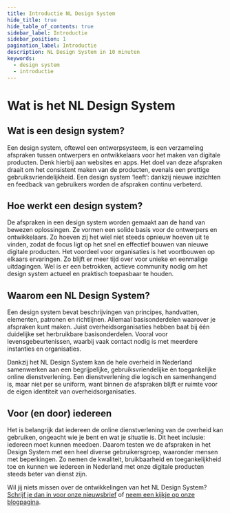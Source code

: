 ```yaml
---
title: Introductie NL Design System
hide_title: true
hide_table_of_contents: true
sidebar_label: Introductie
sidebar_position: 1
pagination_label: Introductie
description: NL Design System in 10 minuten
keywords:
  - design system
  - introductie
---
```


# Wat is het NL Design System

## Wat is een design system?

Een design system, oftewel een ontwerpsysteem, is een verzameling afspraken tussen ontwerpers en ontwikkelaars voor het maken van digitale producten. Denk hierbij aan websites en apps. Het doel van deze afspraken draait om het consistent maken van de producten, evenals een prettige gebruiksvriendelijkheid. Een design system ‘leeft’: dankzij nieuwe inzichten en feedback van gebruikers worden de afspraken continu verbeterd.

## Hoe werkt een design system?

De afspraken in een design system worden gemaakt aan de hand van bewezen oplossingen. Ze vormen een solide basis voor de ontwerpers en ontwikkelaars. Zo hoeven zij het wiel niet steeds opnieuw hoeven uit te vinden, zodat de focus ligt op het snel en effectief bouwen van nieuwe digitale producten. Het voordeel voor organisaties is het voortbouwen op elkaars ervaringen. Zo blijft er meer tijd over voor unieke en eenmalige uitdagingen. Wel is er een betrokken, actieve community nodig om het design system actueel en praktisch toepasbaar te houden.

## Waarom een NL Design System?

Een design system bevat beschrijvingen van principes, handvatten, elementen, patronen en richtlijnen. Allemaal basisonderdelen waarover je afspraken kunt maken. Juist overheidsorganisaties hebben baat bij één duidelijke set herbruikbare basisonderdelen. Vooral voor levensgebeurtenissen, waarbij vaak contact nodig is met meerdere instanties en organisaties.

Dankzij het NL Design System kan de hele overheid in Nederland samenwerken aan een begrijpelijke, gebruiksvriendelijke én toegankelijke online dienstverlening. Een dienstverlening die logisch en samenhangend is, maar niet per se uniform, want binnen de afspraken blijft er ruimte voor de eigen identiteit van overheidsorganisaties.

## Voor (en door) iedereen

Het is belangrijk dat iedereen de online dienstverlening van de overheid kan gebruiken, ongeacht wie je bent en wat je situatie is. Dit heet inclusie: iedereen moet kunnen meedoen. Daarom testen we de afspraken in het Design System met een heel diverse gebruikersgroep, waaronder mensen met beperkingen. Zo nemen de kwaliteit, bruikbaarheid en toegankelijkheid toe en kunnen we iedereen in Nederland met onze digitale producten steeds beter van dienst zijn.

Wil jij niets missen over de ontwikkelingen van het NL Design System? [Schrijf je dan in voor onze nieuwsbrief](https://designsystem.gebruikercentraal.nl/nieuwsbrieven/) of [neem een kijkje op onze blogpagina](https://designsystem.gebruikercentraal.nl/blogs-nieuws/).

<!-- TODO! -->
